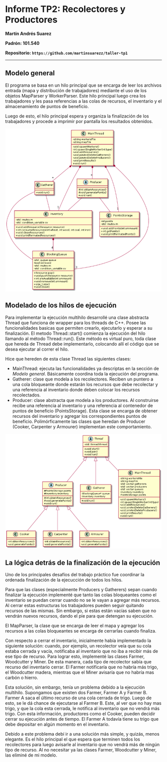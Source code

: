 # Informe TP2: Recolectores y Productores

**Martín Andrés Suarez**

**Padrón: 101.540**

**Repositorio: `https://github.com/martinsuarezz/taller-tp1`**

--------------

## Modelo general

El programa se basa en un hilo principal que se encarga de leer los archivos
entrada (mapa y distribución de trabajadores) mediante el uso de los objetos
MapParser y WorkerParser. Este hilo principal luego crea los trabajadores y
les pasa referencias a las colas de recursos, el inventario y el
almacenamiento de puntos de beneficio.

Luego de esto, el hilo principal espera y organiza la finalización de los
trabajadores y procede a imprimir por pantalla los resultados obtenidos.

![Diagrama de clases general](https://github.com/martinsuarezz/taller-tp2/blob/master/img/diagrama_clases2.png)

## Modelado de los hilos de ejecución

Para implementar la ejecución multihilo desarrollé una clase abstracta
Thread que funciona de wrapper para los threads de C++. Posee las
funcionalidades basicas que permiten crearlo, ejecutarlo y esperar a su
finalización. El metodo Thread::start() comienza la ejecución del hilo
llamando al método Thread::run(). Este método es virtual puro, toda clase
que hereda de Thread debe implementarlo, colocando allí el código que se
desea ejecutar al correr el hilo.

Hice que hereden de esta clase Thread las siguientes clases:

* MainThread: ejecuta las funcionalidades ya descriptas en la sección de
_Modelo general_. Básicamente coordina toda la ejecución del programa.
* Gatherer: clase que modela a los recolectores. Reciben un puntero a una
cola bloqueante donde estarán los recursos que debe recolectar y una
referencia al inventario donde deben colocar los recursos recolectados.
* Producer: clase abstracta que modela a los productores. Al construirse
recibe una referencia al inventario y una referencia al contenedor de puntos
de beneficio (PointsStorage). Esta clase se encarga de obtener recursos
del inventario y agregar los correspondientes puntos de beneficio.
Polimórficamente las clases que heredan de Producer (Cooker, Carpenter y
Armourer) implementan este comportamiento.

![Diagrama de Thread](https://github.com/martinsuarezz/taller-tp2/blob/master/img/diagrama_clases.png)

## La lógica detrás de la finalización de la ejecución

Uno de los principales desafíos del trabajo práctico fue coordinar
la ordenada finalización de la ejecucción de todos los hilos.

Para que las clases (especialmente Producers y Gatherers) sepan cuando
finalizar la ejecución implementé que tanto las colas bloqueantes como
el inventario se puedan cerrar cuando no se le vayan a agregar más
recursos. Al cerrar estas estructuras los trabajadores
pueden seguir quitando recursos de las mismas. Sin embargo, si estas
están vacías saben que no vendrán nuevos recursos, dando el pie para que
detengan su ejecución.

El MapParser, la clase que se encarga de leer el mapa y agregar los
recursos a las colas bloqueantes se encarga de cerrarlas cuando finaliza.

Con respecto a cerrar el inventario, inicialmente había implementado la
siguiente solución: cuando, por ejemplo, un recolector veía que su cola
estaba cerrada y vacía, notificaba al inventario que no iba a recibir
más de ese tipo de recurso. Para lograr esto, implementé las clases
Farmer, Woodcutter y Miner. De esta manera, cada tipo de recolector
sabía que recurso del inventario cerrar. El Farmer notificaría que no
habría más trigo, el Woodcutter madera, mientras que el Miner avisaría
que no habría mas carbón o hierro.

Esta solución, sin embargo, tenía un problema debido a la ejecución
multihilo. Supongamos que existen dos Farmer, Farmer A y Farmer B.
Farmer A saca el último recurso de una cola cerrada de trigo. Luego
de esto, se le dá chance de ejecutarse al Farmer B. Este, al ver que
no hay mas trigo, y que la cola esta cerrada, le notifica al inventario
que no vendrá más trigo. Con esta información, productores como el
Cooker, pueden decidir cerrar su ejecución antes de tiempo.
El Farmer A todavía tiene su trigo que debe depositar en algún momento
en el inventario.

Debido a este problema debí ir a una solución más simple, y quizás,
menos elegante. Es el hilo principal el que espera que terminen todos
los recolectores para luego avisarle al inventario que no vendrá
más de ningún tipo de recurso. Al no necesitar ya las clases Farmer,
Woodcutter y Miner, las eliminé de mi modelo.

